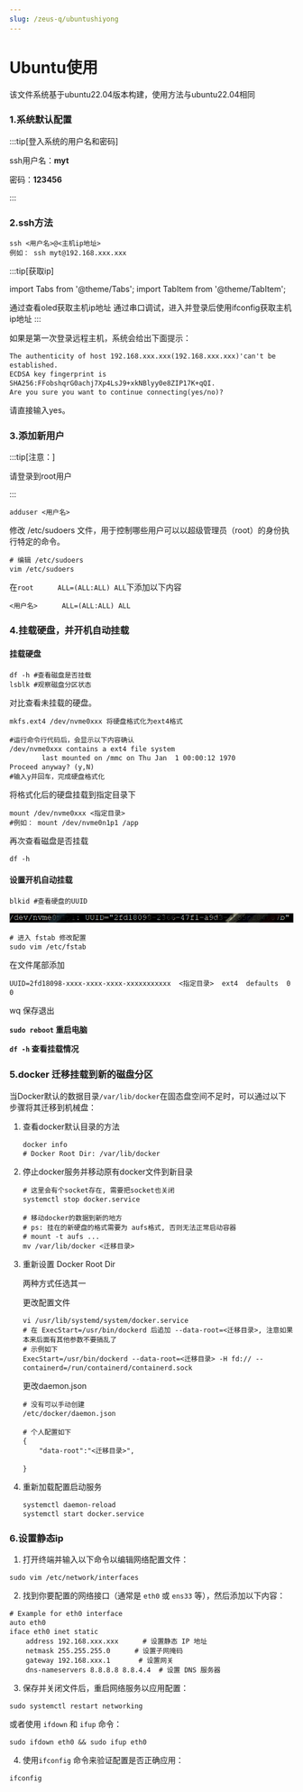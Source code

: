 ```yaml
---
slug: /zeus-q/ubuntushiyong
---
```

# Ubuntu使用

该文件系统基于ubuntu22.04版本构建，使用方法与ubuntu22.04相同

### 1.系统默认配置

:::tip[登入系统的用户名和密码]


ssh用户名：**myt**

密码：**123456**


:::

### 2.ssh方法
```
ssh <用户名>@<主机ip地址>
例如： ssh myt@192.168.xxx.xxx
```


:::tip[获取ip]

import Tabs from '@theme/Tabs';
import TabItem from '@theme/TabItem';

<Tabs>
  <TabItem value="oled" label="oled(推荐)" default>
    通过查看oled获取主机ip地址
  </TabItem>
  <TabItem value="chuankou" label="串口">
    通过串口调试，进入并登录后使用ifconfig获取主机ip地址
  </TabItem>
</Tabs>
:::


如果是第一次登录远程主机，系统会给出下面提示：
```
The authenticity of host 192.168.xxx.xxx(192.168.xxx.xxx)'can't be established.
ECDSA key fingerprint is SHA256:FFobshqrG0achj7Xp4LsJ9+xkNBlyy0e8ZIP17K+qQI.
Are you sure you want to continue connecting(yes/no)?
```
请直接输入yes。

### 3.添加新用户

:::tip[注意：]

请登录到root用户

:::

```
adduser <用户名>
```

修改 /etc/sudoers 文件，用于控制哪些用户可以以超级管理员（root）的身份执行特定的命令。

```
# 编辑 /etc/sudoers 
vim /etc/sudoers
```

在`root      ALL=(ALL:ALL) ALL`下添加以下内容

```
<用户名>      ALL=(ALL:ALL) ALL
```

### 4.挂载硬盘，并开机自动挂载

#### 挂载硬盘

```
df -h #查看磁盘是否挂载
lsblk #观察磁盘分区状态
```

对比查看未挂载的硬盘。

```
mkfs.ext4 /dev/nvme0xxx 将硬盘格式化为ext4格式

#运行命令行代码后，会显示以下内容确认
/dev/nvme0xxx contains a ext4 file system
        last mounted on /mmc on Thu Jan  1 00:00:12 1970
Proceed anyway? (y,N)
#输入y并回车，完成硬盘格式化
```

将格式化后的硬盘挂载到指定目录下

```
mount /dev/nvme0xxx <指定目录>
#例如： mount /dev/nvme0n1p1 /app
```

再次查看磁盘是否挂载

```
df -h
```

#### 设置开机自动挂载

```
blkid #查看硬盘的UUID
```

![UUID](/img/UUID.png)




```
# 进入 fstab 修改配置
sudo vim /etc/fstab
```

 在文件尾部添加

```
UUID=2fd18098-xxxx-xxxx-xxxx-xxxxxxxxxxx  <指定目录>  ext4  defaults  0  0
```

wq 保存退出

**`sudo reboot`  重启电脑**

**`df -h`  查看挂载情况**

### 5.docker 迁移挂载到新的磁盘分区

当Docker默认的数据目录`/var/lib/docker`在固态盘空间不足时，可以通过以下步骤将其迁移到机械盘：

1. 查看docker默认目录的方法

   ```
   docker info
   # Docker Root Dir: /var/lib/docker
   ```

   

2. 停止docker服务并移动原有docker文件到新目录

   ```
   # 这里会有个socket存在, 需要把socket也关闭
   systemctl stop docker.service
   
   # 移动docker的数据到新的地方 
   # ps: 挂在的新硬盘的格式需要为 aufs格式, 否则无法正常启动容器
   # mount -t aufs ...
   mv /var/lib/docker <迁移目录>
   ```

   

3. 重新设置 Docker Root Dir

   两种方式任选其一

   更改配置文件

   ```
   vi /usr/lib/systemd/system/docker.service
   # 在 ExecStart=/usr/bin/dockerd 后追加 --data-root=<迁移目录>, 注意如果本来后面有其他参数不要搞乱了
   # 示例如下
   ExecStart=/usr/bin/dockerd --data-root=<迁移目录> -H fd:// --containerd=/run/containerd/containerd.sock
   
   ```

   更改daemon.json

   ```
   # 没有可以手动创建
   /etc/docker/daemon.json
   
   # 个人配置如下
   {
       "data-root":"<迁移目录>",
       
   }
   ```

   

4. 重新加载配置启动服务

   ```
   systemctl daemon-reload
   systemctl start docker.service
   ```

### 6.设置静态ip

1. 打开终端并输入以下命令以编辑网络配置文件：

```
sudo vim /etc/network/interfaces
```

2. 找到你要配置的网络接口（通常是 `eth0` 或 `ens33` 等），然后添加以下内容：

```
# Example for eth0 interface
auto eth0
iface eth0 inet static
    address 192.168.xxx.xxx      # 设置静态 IP 地址
    netmask 255.255.255.0      # 设置子网掩码
    gateway 192.168.xxx.1       # 设置网关
    dns-nameservers 8.8.8.8 8.8.4.4  # 设置 DNS 服务器

```

3. 保存并关闭文件后，重启网络服务以应用配置：

```
sudo systemctl restart networking
```

或者使用 `ifdown` 和 `ifup` 命令：

```
sudo ifdown eth0 && sudo ifup eth0
```

4. 使用`ifconfig` 命令来验证配置是否正确应用：

```
ifconfig
```



